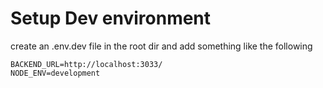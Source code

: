 # Setup Dev environment

create an .env.dev file in the root dir and add something like the following
```
BACKEND_URL=http://localhost:3033/
NODE_ENV=development
```
